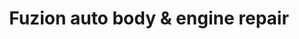 ---
title: "Fuzion auto body & engine repair"
url: /greenville/fuzion-auto-body-and-engine-repair/
shop: car repair
---